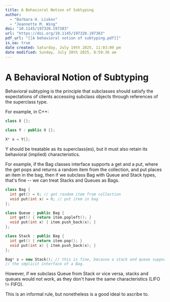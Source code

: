 ```yaml
---
title: A Behavioral Notion of Subtyping
author:
  - "Barbara H. Liskov"
  - "Jeannette M. Wing"
doi: "10.1145/197320.197383"
url: "https://doi.org/10.1145/197320.197383"
pdf_url: "[[A behavioral notion of subtyping.pdf]]"
is_oa: true
date created: Saturday, July 19th 2025, 11:03:09 pm
date modified: Sunday, July 20th 2025, 8:59:36 am
---
```


# A Behavioral Notion of Subtyping

Behavioral subtyping is the principle that subclasses should satisfy the
expectations of clients accessing subclass objects through references of
the superclass type.

For example, in C++:

```c++
class X {};

class Y : public X {};

X* x = Y{};
```

Y should be treatable as its superclass(es), but it must also retain its
behavioral (implied) characteristics.

For example, if the Bag classes interface supports a get and a put,
where the get pops and returns a random item from the collection, and
put places an item in the bag, then if we subclass Bag with Queue and
Stack types, that's fine -- we can treat Stacks and Queues as Bags.

```c++
class Bag {
  int get() = 0; // get random item from collection
  void put(int x) = 0; // put item in bag
};

class Queue : public Bag {
  int get() { return item.popleft(); }
  void put(int x) { item.push_back(x); }
};

class Stack : public Bag {
  int get() { return item.pop(); }
  void put(int x) { item.push_back(x); }
};

Bag* s = new Stack(); // this is fine, because a stack and queue support
// the implicit interface of a Bag.
```

However, if we subclass Queue from Stack or vice versa, stacks and
queues would not work, as they don't have the same characteristics (LIFO
!= FIFO).

This is an informal rule, but nonetheless is a good ideal to ascribe to.